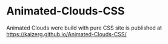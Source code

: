 # Animated-Clouds-CSS
Animated Clouds were build with pure CSS
site is published at https://kaizerg.github.io/Animated-Clouds-CSS/
